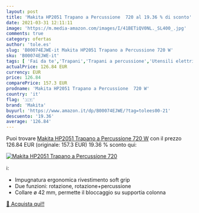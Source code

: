 ```yaml
---
layout: post
title: 'Makita HP2051 Trapano a Percussione  720 al 19.36 % di sconto'
date: 2021-03-31 12:11:11
image: 'https://m.media-amazon.com/images/I/41BETiQV0NL._SL400_.jpg'
comments: true
category: ofertas
author: 'tole.es'
slug: 'B00074EJWE-it Makita HP2051 Trapano a Percussione 720 W'
sku: 'B00074EJWE-it'
tags: [ 'Fai da te','Trapani','Trapani a percussione','Utensili elettrici','Utensili elettrici e a mano','makita', ]
actualPrice: 126.84 EUR
currency: EUR
price: 126.84
comparePrice: 157.3 EUR
prodname: 'Makita HP2051 Trapano a Percussione  720 W'
country: 'it'
flag: '🇮🇹'
brand: 'Makita'
buyurl: 'https://www.amazon.it/dp/B00074EJWE/?tag=tolees00-21'
descuento: '19.36'
average: '126.84'
---
```


Puoi trovare [Makita HP2051 Trapano a Percussione  720 W](https://www.amazon.it/dp/B00074EJWE/?tag=tolees00-21) con il prezzo 126.84 EUR (originale: 157.3 EUR) 19.36 % sconto qui:

[![Makita HP2051 Trapano a Percussione  720](https://m.media-amazon.com/images/I/41BETiQV0NL._SL400_.jpg)](https://www.amazon.it/dp/B00074EJWE/?tag=tolees00-21)

ℹ️:

- Impugnatura ergonomica rivestimento soft grip
- Due funzioni: rotazione, rotazione+percussione
- Collare ø 42 mm, permette il bloccaggio su supportia colonna

[🛒 Acquista qui!!](https://www.amazon.it/dp/B00074EJWE/?tag=tolees00-21)
